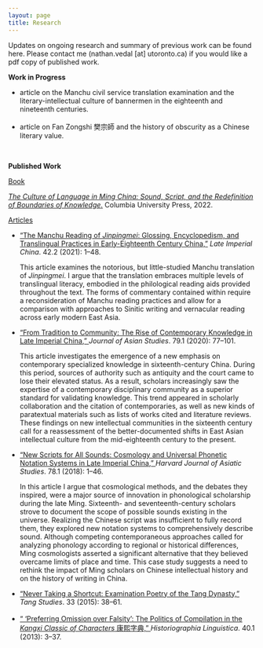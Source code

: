 ```yaml
---
layout: page
title: Research
---
```


<p>
Updates on ongoing research and summary of previous work can be found here. Please contact me (nathan.vedal [at] utoronto.ca) if you would like a pdf copy of published work.
</p>

<p>
  <b>Work in Progress</b>
</p>

<ul>
<li>
  article on the Manchu civil service translation examination and the literary-intellectual culture of bannermen in the eighteenth and nineteenth centuries.
</li>
<br>  
  <li>
  article on Fan Zongshi 樊宗師 and the history of obscurity as a Chinese literary value.
</li>
</ul>

  <br>
<p>
<b>Published Work</b>
</p>
<p>
  <u>Book</u>
  </p>

<a href="https://cup.columbia.edu/book/the-culture-of-language-in-ming-china/9780231200752/"> <i>The Culture of Language in Ming China: Sound, Script, and the Redefinition of Boundaries of Knowledge</i>.</a> Columbia University Press, 2022. 


  <u>Articles</u>

<ul>
<li>
 <a href="https://muse.jhu.edu/article/841263/"> “The Manchu Reading of <i>Jinpingmei</i>: Glossing, Encyclopedism, and Translingual Practices in Early-Eighteenth Century China,”</a> <i>Late Imperial China</i>. 42.2 (2021): 1–48.
</li>
<p>
  This article examines the notorious, but little-studied Manchu translation of <i>Jinpingmei</i>. I argue that the translation embraces multiple levels of translingual literacy, embodied in the philological reading aids provided throughout the text. The forms of commentary contained within require a reconsideration of Manchu reading practices and allow for a comparison with approaches to Sinitic writing and vernacular reading across early modern East Asia.  
  </p>
<li>
<a href="https://www.cambridge.org/core/journals/journal-of-asian-studies/article/abs/from-tradition-to-community-the-rise-of-contemporary-knowledge-in-late-imperial-china/30ADE583D9489E807980184EF168F8C5/"> “From Tradition to Community: The Rise of Contemporary Knowledge in Late Imperial China,” </a> <i>Journal of Asian Studies</i>. 79.1 (2020): 77–101.
</li>
 <p>
This article investigates the emergence of a new emphasis on contemporary specialized knowledge in sixteenth-century China. During this period, sources of authority such as antiquity and the court came to lose their elevated status. As a result, scholars increasingly saw the expertise of a contemporary disciplinary community as a superior standard for validating knowledge. This trend appeared in scholarly collaboration and the citation of contemporaries, as well as new kinds of paratextual materials such as lists of works cited and literature reviews. These findings on new intellectual communities in the sixteenth century call for a reassessment of the better-documented shifts in East Asian intellectual culture from the mid-eighteenth century to the present.
  </p>
<li>
<a href="https://muse.jhu.edu/article/705115/"> “New Scripts for All Sounds: Cosmology and Universal Phonetic Notation Systems in Late Imperial China,” </a> <i>Harvard Journal of Asiatic Studies</i>. 78.1 (2018): 1–46.
</li>
 <p>
In this article I argue that cosmological methods, and the debates they inspired, were a major source of innovation in phonological scholarship during the late Ming. Sixteenth- and seventeenth-century scholars strove to document the scope of possible sounds existing in the universe. Realizing the Chinese script was insufficient to fully record them, they explored new notation systems to comprehensively describe sound. Although competing contemporaneous approaches called for analyzing phonology according to regional or historical differences, Ming cosmologists asserted a significant alternative that they believed overcame limits of place and time. This case study suggests a need to rethink the impact of Ming scholars on Chinese intellectual history and on the history of writing in China.
  </p>

<li>
<a href="https://www.tandfonline.com/doi/abs/10.1179/0737503415Z.00000000014?journalCode=ytng20/"> “Never Taking a Shortcut: Examination Poetry of the Tang Dynasty,” </a> <i>Tang Studies</i>. 33 (2015): 38–61.
</li>
 <br>   
<li>
<a href="https://benjamins.com/catalog/hl.40.1-2.02ved/"> “ ‘Preferring Omission over Falsity’: The Politics of Compilation in the <i>Kangxi Classic of Characters</i> 康熙字典,” </a> <i>Historiographia Linguistica</i>. 40.1 (2013): 3–37.
</li>
